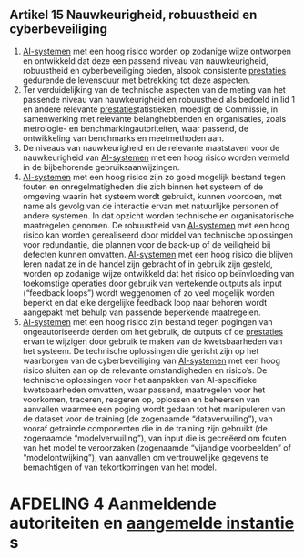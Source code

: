 ## Artikel 15 Nauwkeurigheid, robuustheid en cyberbeveiliging

1. [AI-systemen](a3.md#^ai-systeem) met een hoog risico worden op zodanige wijze ontworpen en ontwikkeld dat deze een passend niveau van nauwkeurigheid, robuustheid en cyberbeveiliging bieden, alsook consistente [prestaties](a3.md#^prestaties) gedurende de levensduur met betrekking tot deze aspecten.
2. Ter verduidelijking van de technische aspecten van de meting van het passende niveau van nauwkeurigheid en robuustheid als bedoeld in lid 1 en andere relevante [prestaties](a3.md#^prestaties)tatistieken, moedigt de Commissie, in samenwerking met relevante belanghebbenden en organisaties, zoals metrologie- en benchmarkingautoriteiten, waar passend, de ontwikkeling van benchmarks en meetmethoden aan.
3. De niveaus van nauwkeurigheid en de relevante maatstaven voor de nauwkeurigheid van [AI-systemen](a3.md#^ai-systeem) met een hoog risico worden vermeld in de bijbehorende gebruiksaanwijzingen.
4. [AI-systemen](a3.md#^ai-systeem) met een hoog risico zijn zo goed mogelijk bestand tegen fouten en onregelmatigheden die zich binnen het systeem of de omgeving waarin het systeem wordt gebruikt, kunnen voordoen, met name als gevolg van de interactie ervan met natuurlijke personen of andere systemen. In dat opzicht worden technische en organisatorische maatregelen genomen.
   De robuustheid van [AI-systemen](a3.md#^ai-systeem) met een hoog risico kan worden gerealiseerd door middel van technische oplossingen voor redundantie, die plannen voor de back-up of de veiligheid bij defecten kunnen omvatten.
   [AI-systemen](a3.md#^ai-systeem) met een hoog risico die blijven leren nadat ze in de handel zijn gebracht of in gebruik zijn gesteld, worden op zodanige wijze ontwikkeld dat het risico op beïnvloeding van toekomstige operaties door gebruik van vertekende outputs als input (“feedback loops”) wordt weggenomen of zo veel mogelijk worden beperkt en dat elke dergelijke feedback loop naar behoren wordt aangepakt met behulp van passende beperkende maatregelen.
5. [AI-systemen](a3.md#^ai-systeem) met een hoog risico zijn bestand tegen pogingen van ongeautoriseerde derden om het gebruik, de outputs of de [prestaties](a3.md#^prestaties) ervan te wijzigen door gebruik te maken van de kwetsbaarheden van het systeem.
   De technische oplossingen die gericht zijn op het waarborgen van de cyberbeveiliging van [AI-systemen](a3.md#^ai-systeem) met een hoog risico sluiten aan op de relevante omstandigheden en risico’s.
   De technische oplossingen voor het aanpakken van AI-specifieke kwetsbaarheden omvatten, waar passend, maatregelen voor het voorkomen, traceren, reageren op, oplossen en beheersen van aanvallen waarmee een poging wordt gedaan tot het manipuleren van de dataset voor de training (de zogenaamde “datavervuiling”), van vooraf getrainde componenten die in de training zijn gebruikt (de zogenaamde “modelvervuiling”), van input die is gecreëerd om fouten van het model te veroorzaken (zogenaamde “vijandige voorbeelden” of “modelontwijking”), van aanvallen om vertrouwelijke gegevens te bemachtigen of van tekortkomingen van het model.

# AFDELING 4 Aanmeldende autoriteiten en [aangemelde instantie](a3.md#^aanins) s